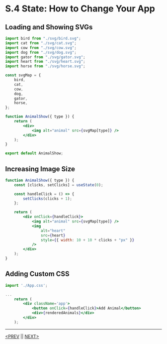 # S.4 State: How to Change Your App

## Loading and Showing SVGs

```jsx
import bird from "./svg/bird.svg";
import cat from "./svg/cat.svg";
import cow from "./svg/cow.svg";
import dog from "./svg/dog.svg";
import gator from "./svg/gator.svg";
import heart from "./svg/heart.svg";
import horse from "./svg/horse.svg";

const svgMap = {
	bird,
	cat,
	cow,
	dog,
	gator,
	horse,
};

function AnimalShow({ type }) {
	return (
		<div>
			<img alt="animal" src={svgMap[type]} />
		</div>
	);
}

export default AnimalShow;
```

## Increasing Image Size

```jsx
function AnimalShow({ type }) {
	const [clicks, setClicks] = useState(0);

	const handleClick = () => {
		setClicks(clicks + 1);
	};

	return (
		<div onClick={handleClick}>
			<img alt="animal" src={svgMap[type]} />
			<img
				alt="heart"
				src={heart}
				style={{ width: 10 + 10 * clicks + "px" }}
			/>
		</div>
	);
}
```

## Adding Custom CSS

```jsx
import './App.css';

...
    return (
        <div className='app'>
            <button onClick={handleClick}>Add Animal</button>
            <div>{renderedAnimals}</div>
        </div>
    );
```

---

[<PREV](./230119.md) || [NEXT>](./230121.md)
